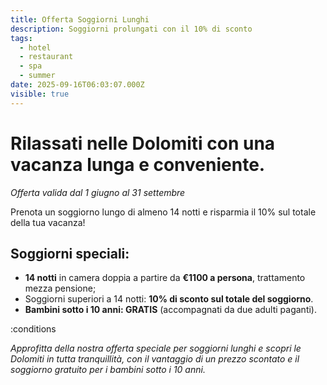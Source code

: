 ```yaml
---
title: Offerta Soggiorni Lunghi
description: Soggiorni prolungati con il 10% di sconto
tags:
  - hotel
  - restaurant
  - spa
  - summer
date: 2025-09-16T06:03:07.000Z
visible: true
---
```


# Rilassati nelle Dolomiti con una vacanza lunga e conveniente.

*Offerta valida dal 1 giugno al 31 settembre*

Prenota un soggiorno lungo di almeno 14 notti e risparmia il 10% sul totale della tua vacanza!

## Soggiorni speciali:

- **14 notti** in camera doppia a partire da **€1100 a persona**, trattamento mezza pensione;
- Soggiorni superiori a 14 notti: **10% di sconto sul totale del soggiorno**.
- **Bambini sotto i 10 anni: GRATIS** (accompagnati da due adulti paganti).

:conditions

*Approfitta della nostra offerta speciale per soggiorni lunghi e scopri le Dolomiti in tutta tranquillità, con il vantaggio di un prezzo scontato e il soggiorno gratuito per i bambini sotto i 10 anni.*